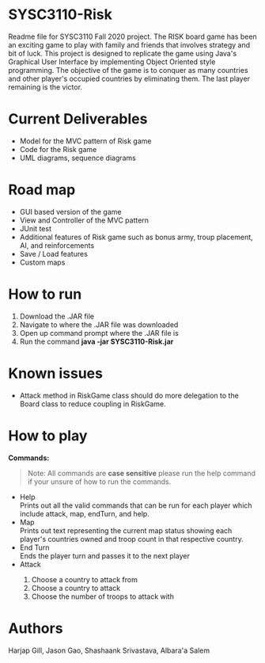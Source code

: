 # SYSC3110-Risk
Readme file for SYSC3110 Fall 2020 project. 
The RISK board game has been an exciting game to play with family and friends that involves strategy and bit of luck. This project is designed to replicate
the game using Java's Graphical User Interface by implementing Object Oriented style programming. 
The objective of the game is to conquer as many countries and other player's occupied countries by eliminating them. The last player remaining is the victor. 

# Current Deliverables
- Model for the MVC pattern of Risk game
- Code for the Risk game 
- UML diagrams, sequence diagrams

# Road map
- GUI based version of the game
- View and Controller of the MVC pattern
- JUnit test
- Additional features of Risk game such as bonus army, troup placement, AI, and reinforcements
- Save / Load features
- Custom maps

# How to run
1. Download the .JAR file
2. Navigate to where the .JAR file was downloaded
3. Open up command prompt where the .JAR file is
4. Run the command **java -jar SYSC3110-Risk.jar**

# Known issues
- Attack method in RiskGame class should do more delegation to the Board class to reduce coupling in RiskGame.

# How to play
**Commands:**
> Note: All commands are **case sensitive** please run the help command if your unsure of how to run the commands.
<ul>
  <li>Help</li>
  Prints out all the valid commands that can be run for each player which include attack, map, endTurn, and help.
  <li>Map</li>
  Prints out text representing the current map status showing each player's countries owned and troop count in that respective country.
  <li>End Turn</li>
  Ends the player turn and passes it to the next player
  <li>Attack</li>
    <ol>
      <li>Choose a country to attack from</li>
      <li>Choose a country to attack</li>
      <li>Choose the number of troops to attack with</li>
    </ol>
</ul>

# Authors
Harjap Gill, Jason Gao, Shashaank Srivastava, Albara'a Salem



